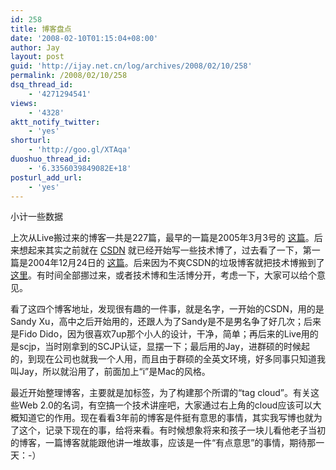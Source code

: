 ```yaml
---
id: 258
title: 博客盘点
date: '2008-02-10T01:15:04+08:00'
author: Jay
layout: post
guid: 'http://ijay.net.cn/log/archives/2008/02/10/258'
permalink: /2008/02/10/258
dsq_thread_id:
    - '4271294541'
views:
    - '4328'
aktt_notify_twitter:
    - 'yes'
shorturl:
    - 'http://goo.gl/XTAqa'
duoshuo_thread_id:
    - '6.3356039849082E+18'
posturl_add_url:
    - 'yes'
---
```


小计一些数据

上次从Live搬过来的博客一共是227篇，最早的一篇是2005年3月3号的 <a href="http://www.jayxu.com/2005/03/03/235">这篇</a>。后来想起来其实之前就在 <a href="http://blog.csdn.net/sandy_xu/" target="_blank">CSDN</a> 就已经开始写一些技术博了，过去看了一下，第一篇是2004年12月24日的 <a href="http://blog.csdn.net/sandy_xu/article/details/227611" target="_blank">这篇</a>。后来因为不爽CSDN的垃圾博客就把技术博搬到了 <a href="http://www.blogjava.net/fidodido/" target="_blank">这里</a>。有时间全部挪过来，或者技术博和生活博分开，考虑一下，大家可以给个意见。

看了这四个博客地址，发现很有趣的一件事，就是名字，一开始的CSDN，用的是Sandy Xu，高中之后开始用的，还跟人为了Sandy是不是男名争了好几次；后来是Fido Dido，因为很喜欢7up那个小人的设计，干净，简单；再后来的Live用的是scjp，当时刚拿到的SCJP认证，显摆一下；最后用的Jay，进群硕的时候起的，到现在公司也就我一个人用，而且由于群硕的全英文环境，好多同事只知道我叫Jay，所以就沿用了，前面加上“i”是Mac的风格。

最近开始整理博客，主要就是加标签，为了构建那个所谓的“tag cloud”。有关这些Web 2.0的名词，有空搞一个技术讲座吧，大家通过右上角的cloud应该可以大概知道它的作用。现在看看3年前的博客是件挺有意思的事情，其实我写博也就为了这个，记录下现在的事，给将来看。有时候想象将来和孩子一块儿看他老子当初的博客，一篇博客就能跟他讲一堆故事，应该是一件“有点意思”的事情，期待那一天：-）